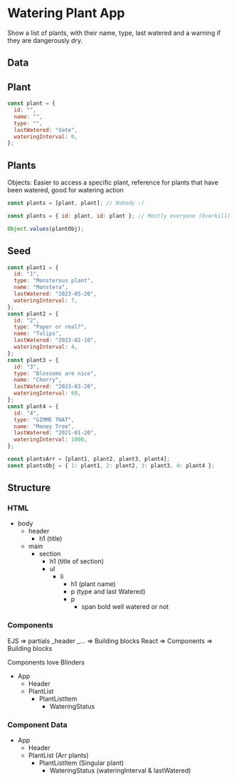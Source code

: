 # Watering Plant App

Show a list of plants, with their name, type, last watered and a warning if they are dangerously dry.

## Data

## Plant

```jsx
const plant = {
  id: "",
  name: "",
  type: "",
  lastWatered: "date",
  wateringInterval: 0,
};
```

## Plants

Objects: Easier to access a specific plant, reference for plants that have been watered, good for watering action

```jsx
const plants = [plant, plant]; // Nobody :(

const plants = { id: plant, id: plant }; // Mostly everyone (Overkill)

Object.values(plantObj);
```

## Seed

```jsx
const plant1 = {
  id: "1",
  type: "Monsterous plant",
  name: "Monstera",
  lastWatered: "2023-05-20",
  wateringInterval: 7,
};
const plant2 = {
  id: "2",
  type: "Paper or real?",
  name: "Tulips",
  lastWatered: "2023-02-10",
  wateringInterval: 4,
};
const plant3 = {
  id: "3",
  type: "Blossoms are nice",
  name: "Cherry",
  lastWatered: "2023-03-20",
  wateringInterval: 60,
};
const plant4 = {
  id: "4",
  type: "GIMME THAT",
  name: "Money Tree",
  lastWatered: "2021-01-20",
  wateringInterval: 1000,
};

const plantsArr = [plant1, plant2, plant3, plant4];
const plantsObj = { 1: plant1, 2: plant2, 3: plant3, 4: plant4 };
```

## Structure

### HTML

- body
  - header
    - h1 (title)
  - main
    - section
      - h1 (title of section)
      - ul
        - li
          - h1 (plant name)
          - p (type and last Watered)
          - p
            - span bold well watered or not

### Components

EJS => partials _header _... => Building blocks
React => Components => Building blocks

Components love Blinders

- App
  - Header
  - PlantList
    - PlantListItem
      - WateringStatus

### Component Data

- App
  - Header
  - PlantList (Arr plants)
    - PlantListItem (Singular plant)
      - WateringStatus (wateringInterval & lastWatered)
